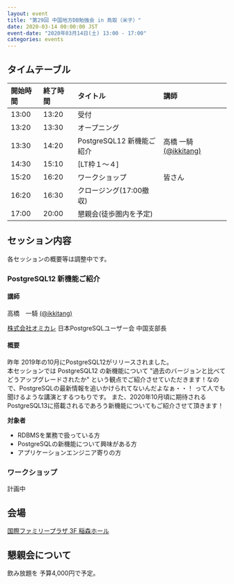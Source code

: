 ```yaml
---
layout: event
title: "第29回 中国地方DB勉強会 in 鳥取（米子）"
date: 2020-03-14 00:00:00 JST
event-date: "2020年03月14日(土) 13:00 - 17:00"
categories: events
---
```


## タイムテーブル

| 開始時間 | 終了時間 | タイトル | 講師 |
|:------------ |:--------------|:--------------|:-------------
|13:00 | 13:20　| 受付            |
|13:20 | 13:30　| オープニング |
|13:30 | 14:20　| PostgreSQL12 新機能ご紹介 | 高橋 一騎 [(@ikkitang)](https://twitter.com/ikkitang) |
|14:30 | 15:10　| [LT枠１〜４] | |
|15:20 | 16:20　| ワークショップ | 皆さん |
|16:20 | 16:30　| クロージング(17:00撤収) |
|17:00 | 20:00　| 懇親会(徒歩圏内を予定) |

## セッション内容

各セッションの概要等は調整中です。

### PostgreSQL12 新機能ご紹介

#### 講師

高橋　一騎 [(@ikkitang)](https://twitter.com/ikkitang)

[株式会社オミカレ](https://party-calendar.net/)
日本PostgreSQLユーザー会 中国支部長

#### 概要

昨年 2019年の10月にPostgreSQL12がリリースされました。  
本セッションでは PostgreSQL12 の新機能について "過去のバージョンと比べてどうアップグレードされたか" という観点でご紹介させていただきます！なので、PostgreSQLの最新情報を追いかけられてないんだよなぁ・・！ って人でも聞けるような講演とするつもりです。 また、2020年10月頃に期待されるPostgreSQL13に搭載されるであろう新機能についてもご紹介させて頂きます！

**対象者**
- RDBMSを業務で扱っている方
- PostgreSQLの新機能について興味がある方
- アプリケーションエンジニア寄りの方

### ワークショップ

計画中

## 会場

[国際ファミリープラザ 3F 稲森ホール](http://familyplaza.net/)

## 懇親会について

飲み放題を 予算4,000円で予定。
